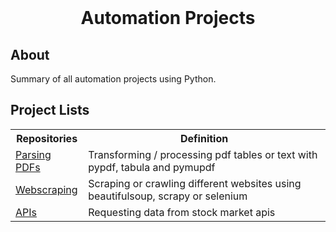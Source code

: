 <!-- PROJECT LOGO -->
<br />
<div align="center">
<h1 align="center">Automation Projects</h1>
</div>

## About

Summary of all automation projects using Python.

<h2>Project Lists</h2>

<table>
<tr>
   <th>Repositories</th>
   <th>Definition</th>
</tr>
<tr>
   <td><a class="externalLink" href="https://github.com/ojudz08/parse_pdf-projects">Parsing PDFs</a></td>
   <td>Transforming / processing pdf tables or text with pypdf, tabula and pymupdf</td>
</tr>
<tr>
   <td><a class="externalLink" href="https://github.com/ojudz08/webscraping-projects">Webscraping</a></td>
   <td>Scraping or crawling different websites using beautifulsoup, scrapy or selenium</td>
</tr>
<tr>
   <td><a class="externalLink" href="https://github.com/ojudz08/api-projects">APIs</a></td>
   <td>Requesting data from stock market apis</td>
</tr>
</table>
